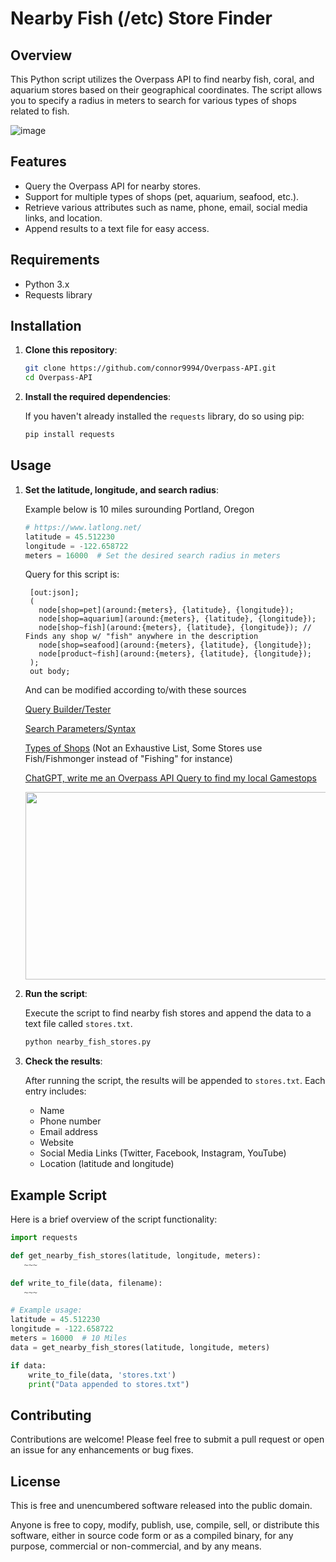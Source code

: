 # Nearby Fish (/etc) Store Finder

## Overview

This Python script utilizes the Overpass API to find nearby fish, coral, and aquarium stores based on their geographical coordinates. The script allows you to specify a radius in meters to search for various types of shops related to fish.

![image](https://github.com/user-attachments/assets/39b08d56-4ebb-4c27-8f69-ea3048a9f72b)


## Features

- Query the Overpass API for nearby stores.
- Support for multiple types of shops (pet, aquarium, seafood, etc.).
- Retrieve various attributes such as name, phone, email, social media links, and location.
- Append results to a text file for easy access.

## Requirements

- Python 3.x
- Requests library

## Installation

1. **Clone this repository**:

   ```bash
   git clone https://github.com/connor9994/Overpass-API.git
   cd Overpass-API
   ```

2. **Install the required dependencies**:
   
   If you haven't already installed the `requests` library, do so using pip:

   ```bash
   pip install requests
   ```

## Usage

1. **Set the latitude, longitude, and search radius**:
   
   Example below is 10 miles surounding Portland, Oregon
   
   ```python
   # https://www.latlong.net/
   latitude = 45.512230
   longitude = -122.658722
   meters = 16000  # Set the desired search radius in meters
   ```

   Query for this script is:
   
   ```
    [out:json];
    (
      node[shop=pet](around:{meters}, {latitude}, {longitude});
      node[shop=aquarium](around:{meters}, {latitude}, {longitude});
      node[shop~fish](around:{meters}, {latitude}, {longitude}); // Finds any shop w/ "fish" anywhere in the description
      node[shop=seafood](around:{meters}, {latitude}, {longitude});
      node[product~fish](around:{meters}, {latitude}, {longitude});
    );
    out body;
   ```

   And can be modified according to/with these sources

   [Query Builder/Tester](https://overpass-turbo.eu/)

   [Search Parameters/Syntax](https://wiki.openstreetmap.org/wiki/Overpass_turbo/Wizard)

   [Types of Shops](https://wiki.openstreetmap.org/wiki/Map_features#Shop) (Not an Exhaustive List, Some Stores use Fish/Fishmonger instead of "Fishing" for instance)

   [ChatGPT, write me an Overpass API Query to find my local Gamestops](https://platform.openai.com/playground/p/4qgIBvFcHodXtUrwBqsPky72?model=undefined&mode=chat)
   
   <img src="https://github.com/user-attachments/assets/36509630-ef00-4efd-aa8c-cf105a715267" width="500" height="300">


3. **Run the script**:

   Execute the script to find nearby fish stores and append the data to a text file called `stores.txt`.

   ```bash
   python nearby_fish_stores.py
   ```

4. **Check the results**:

   After running the script, the results will be appended to `stores.txt`. Each entry includes:

   - Name
   - Phone number
   - Email address
   - Website
   - Social Media Links (Twitter, Facebook, Instagram, YouTube)
   - Location (latitude and longitude)

## Example Script

Here is a brief overview of the script functionality:

```python
import requests

def get_nearby_fish_stores(latitude, longitude, meters):
   ~~~

def write_to_file(data, filename):
   ~~~

# Example usage:
latitude = 45.512230
longitude = -122.658722
meters = 16000  # 10 Miles
data = get_nearby_fish_stores(latitude, longitude, meters)

if data:
    write_to_file(data, 'stores.txt')
    print("Data appended to stores.txt")
```

## Contributing

Contributions are welcome! Please feel free to submit a pull request or open an issue for any enhancements or bug fixes.

## License 

This is free and unencumbered software released into the public domain.

Anyone is free to copy, modify, publish, use, compile, sell, or
distribute this software, either in source code form or as a compiled
binary, for any purpose, commercial or non-commercial, and by any
means.
